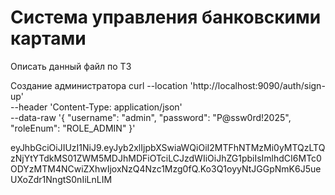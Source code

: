 # Система управления банковскими картами

Описать данный файл по ТЗ

Создание администратора
curl --location 'http://localhost:9090/auth/sign-up' \
--header 'Content-Type: application/json' \
--data-raw '{
"username": "admin",
"password": "P@ssw0rd!2025",
"roleEnum": "ROLE_ADMIN"
}'

eyJhbGciOiJIUzI1NiJ9.eyJyb2xlIjpbXSwiaWQiOiI2MTFhNTMzMi0yMTQzLTQzNjYtYTdkMS01ZWM5MDJhMDFiOTciLCJzdWIiOiJhZG1pbiIsImlhdCI6MTc0ODYzMTM4NCwiZXhwIjoxNzQ4Nzc1Mzg0fQ.Ko3Q1oyyNtJGGpNmK6J5ueUXoZdr1NngtS0nIiLnLIM
